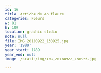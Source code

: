 ```yaml
---
id: 16
title: Artichauds en fleurs
categories: Fleurs
w: 81
h: 100
location: graphic studio
note: null
file: IMG_20180922_150925.jpg
year: '1989'
year_start: 1989
year_end: null
image: /static/img/IMG_20180922_150925.jpg

---
```

